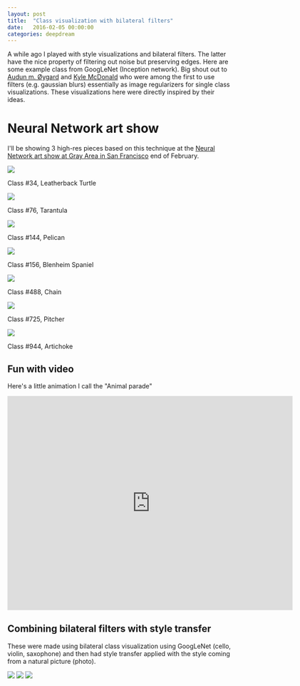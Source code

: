 ```yaml
---
layout: post
title:  "Class visualization with bilateral filters"
date:   2016-02-05 00:00:00
categories: deepdream 
---
```


A while ago I played with style visualizations and bilateral filters. The latter have the nice property of filtering out noise but preserving edges. Here are some example class from GoogLeNet (Inception network). Big shout out to [Audun m. Øygard](http://auduno.com/post/125362849838/visualizing-googlenet-classes) and [Kyle McDonald](https://github.com/kylemcdonald/deepdream/blob/master/dream.ipynb) who were among the first to use filters (e.g. gaussian blurs) essentially as image regularizers for single class visualizations. These visualizations here were directly inspired by their ideas.

# Neural Network art show

I'll be showing 3 high-res pieces based on this technique at the [Neural Network art show at Gray Area in San Francisco](http://grayarea.org/event/deepdream-the-art-of-neural-networks/) end of February.

<img src="/assets/classviz/dark_0034_09.jpg">

Class #34, Leatherback Turtle



<img src="/assets/classviz/dark_0076_09.jpg">

Class #76, Tarantula 



<img src="/assets/classviz/dark_0144_09.jpg">

Class #144, Pelican 



<img src="/assets/classviz/dark_0156_09.jpg">

Class #156, Blenheim Spaniel 



<img src="/assets/classviz/dark_0488_09.jpg">

Class #488, Chain    



<img src="/assets/classviz/dark_0725_09.jpg">

Class #725, Pitcher 



<img src="/assets/classviz/dark_0944_09.jpg">

Class #944, Artichoke 




## Fun with video

Here's a little animation I call the "Animal parade"

<iframe width="640" height="480" src="https://www.youtube.com/embed/2GDpJuvZsdY" frameborder="0" allowfullscreen></iframe>



## Combining bilateral filters with style transfer

These were made using bilateral class visualization using GoogLeNet (cello, violin, saxophone) and then had style transfer applied with the style coming from a natural picture (photo).

<img src="/assets/classviz/instrument1.jpg">

<img src="/assets/classviz/instrument2.jpg">

<img src="/assets/classviz/instrument3.jpg">



